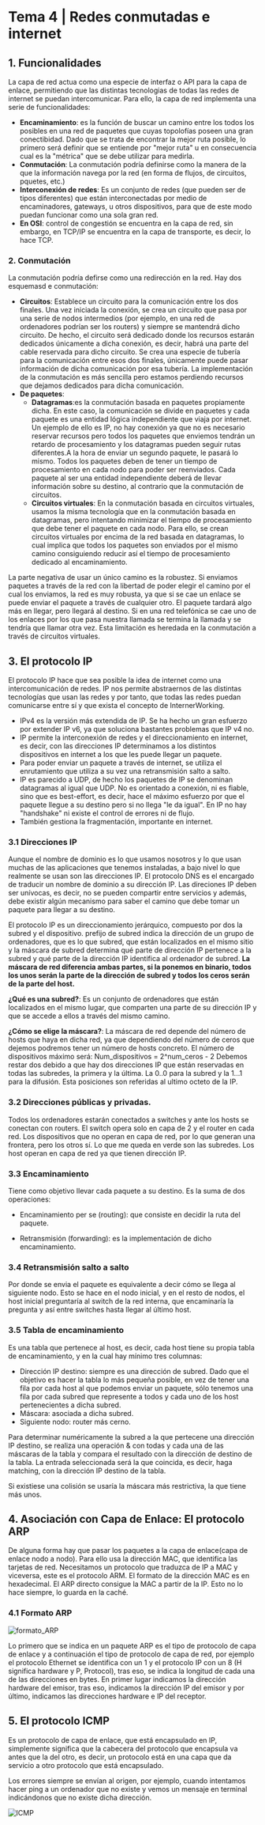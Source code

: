 # Tema 4 | Redes conmutadas e internet

## 1. Funcionalidades

La capa de red actua como una especie de interfaz o API para la capa de enlace, permitiendo que las distintas tecnologias de todas las redes de internet se puedan intercomunicar. Para ello, la capa de red implementa una serie de funcionalidades:
  - **Encaminamiento**: es la función de buscar un camino entre los todos los posibles en una red de paquetes que cuyas topolofías poseen una gran conectibidad. Dado que se trata de encontrar la mejor ruta posible, lo primero será definir que se entiende por "mejor ruta" u en consecuencia cual es la "métrica" que se debe utilizar para medirla.
  - **Conmutación**: La conmutación podría definirse como la manera de la que la información navega por la red (en forma de flujos, de circuitos, pquetes, etc.)
  - **Interconexión de redes**: Es un conjunto de redes (que pueden ser de tipos diferentes) que están interconectadas por medio de encaminadores, gateways, u otros dispositivos, para que de este modo puedan funcionar como una sola gran red.
  - **En OSI**: control de congestión se encuentra en la capa de red, sin embargo, en TCP/IP se encuentra en la capa de transporte, es decir, lo hace TCP.

### 2. Conmutación
La conmutación podría defirse como una redirección en la red. Hay dos esquemasd e conmutación:
  - **Circuitos**: Establece un circuito para la comunicación entre los dos finales. Una vez iniciada la conexión, se crea un circuito que pasa por una serie de nodos intermedios (por ejemplo, en una red de ordenadores podrían ser los routers) y siempre se mantendrá dicho circuito. De hecho, el circuito será dedicado donde los recursos estarán dedicados únicamente a dicha conexión, es decir, habrá una parte del cable reservada para dicho circuito. Se crea una especie de tubería para la comunicación entre esos dos finales, únicamente puede pasar información de dicha comunicación por esa tubería. La implementación de la conmutación es más sencilla pero estamos perdiendo recursos que dejamos dedicados para dicha comunicación.
  - **De paquetes**:
    - **Datagramas**:es la conmutación basada en paquetes propiamente dicha. En este caso, la comunicación se divide en paquetes y cada paquete es una entidad lógica independiente que viaja por internet. Un ejemplo de ello es IP, no hay conexión ya que no es necesario reservar recursos pero todos los paquetes que enviemos tendrán un retardo de procesamiento y los datagramas pueden seguir rutas diferentes.A la hora de enviar un segundo paquete, le pasará lo mismo. Todos los paquetes deben de tener un tiempo de procesamiento en cada nodo para poder ser reenviados. Cada paquete al ser una entidad independiente deberá de llevar información sobre su destino, al contrario que la conmutación de circuitos.
    - **Circuitos virtuales**: En la conmutación basada en circuitos virtuales, usamos la misma tecnología que en la conmutación basada en datagramas, pero intentando minimizar el tiempo de procesamiento que debe tener el paquete en cada nodo. Para ello, se crean circuitos virtuales por encima de la red basada en datagramas, lo cual implica que todos los paquetes son enviados por el mismo camino consiguiendo reducir así el tiempo de procesamiento dedicado al encaminamiento.

La parte negativa de usar un único camino es la robustez. Si enviamos paquetes a través de la red con la libertad de poder elegir el camino por el cual los enviamos, la red es muy robusta, ya que si se cae un enlace se puede enviar el paquete a través de cualquier otro. El paquete tardará algo más en llegar, pero llegará al destino. Si en una red telefónica se cae uno de los enlaces por los que pasa nuestra llamada se termina la llamada y se tendría que llamar otra vez. Esta limitación es heredada en la conmutación a través de circuitos virtuales.


## 3. El protocolo IP
El protocolo IP hace que sea posible la idea de internet como una intercomunicación de redes. IP nos permite abstraernos de las distintas tecnologías que usan las redes y por tanto, que todas las redes puedan comunicarse entre sí y que exista el concepto de InternerWorking.

  - IPv4 es la versión más extendida de IP. Se ha hecho un gran esfuerzo por extender IP v6, ya que soluciona bastantes problemas que IP v4 no.
  - IP permite la interconexión de redes y el direccionamiento en internet, es decir, con las direcciones IP determinamos a los distintos dispositivos en internet a los que les puede llegar un paquete.
  - Para poder enviar un paquete a través de internet, se utiliza el enrutamiento que utiliza a su vez una retransmisión salto a salto.
  - IP es parecido a UDP, de hecho los paquetes de IP se denominan datagramas al igual que UDP. No es orientado a conexión, ni es fiable, sino que es best-effort, es decir, hace el máximo esfuerzo por que el paquete llegue a su destino pero si no llega "le da igual". En IP no hay "handshake" ni existe el control de errores ni de flujo.
  - También gestiona la fragmentación, importante en internet.

### 3.1 Direcciones IP
Aunque el nombre de dominio es lo que usamos nosotros y lo que usan muchas de las aplicaciones que tenemos instaladas, a bajo nivel lo que realmente se usan son las direcciones IP. El protocolo DNS es el encargado de traducir un nombre de dominio a su dirección IP. Las direciones IP deben ser unívocas, es decir, no se pueden compartir entre servicios y además, debe existir algún mecanismo para saber el camino que debe tomar un paquete para llegar a su destino.

El protocolo IP es un direccionamiento jerárquico, compuesto por dos la subred y el dispositivo. prefijo de subred indica la dirección de un grupo de ordenadores, que es lo que subred, que están localizados en el mismo sitio y la máscara de subred determina qué parte de dirección IP pertenece a la subred y qué parte de la dirección IP identifica al ordenador de subred. **La máscara de red diferencia ambas partes, si la ponemos en binario, todos los unos serán la parte de la dirección de subred y todos los ceros serán de la parte del host.**

**¿Qué es una subred?**: Es un conjunto de ordenadores que están localizados en el mismo lugar, que comparten una parte de su dirección IP y que se accede a ellos a través del mismo camino.

**¿Cómo se elige la máscara?**: La máscara de red depende del número de hosts que haya en dicha red, ya que dependiendo del número de ceros que dejemos podremos tener un número de hosts concreto. El número de dispositivos máximo será:
                Num_dispositivos = 2^num_ceros - 2
Debemos restar dos debido a que hay dos direcciones IP que están reservadas en todas las subredes, la primera y la última. La 0..0 para la subred y la 1...1 para la difusión. Esta posiciones son referidas al ultimo octeto de la IP.

### 3.2 Direcciones públicas y privadas.
Todos los ordenadores estarán conectados a switches y ante los hosts se conectan con routers. El switch opera solo en capa de 2 y el router en cada red. Los dispositivos que no operan en capa de red, por lo que generan una frontera, pero los otros sí. Lo que me queda en verde son las subredes. Los host operan en capa de red ya que tienen dirección IP.

### 3.3 Encaminamiento
Tiene como objetivo llevar cada paquete a su destino. Es la suma de dos operaciones:
  - Encaminamiento per se (routing): que consiste en decidir la ruta del paquete.

  - Retransmisión (forwarding): es la implementación de dicho encaminamiento.

### 3.4 Retransmisión salto a salto
Por donde se envia el paquete es equivalente a decir cómo se llega al siguiente nodo. Esto se hace en el nodo inicial, y en el resto de nodos, el host inicial preguntaría al switch de la red interna, que encaminaría la pregunta y así entre switches hasta llegar al último host.

### 3.5 Tabla de encaminamiento
Es una tabla que pertenece al host, es decir, cada host tiene su propia tabla de encaminamiento, y en la cual hay mínimo tres columnas:
  - Dirección IP destino: siempre es una dirección de subred. Dado que el objetivo es hacer la tabla lo más pequeña posible, en vez de tener una fila por cada host al que podemos enviar un paquete, sólo tenemos una fila por cada subred que represente a todos y cada uno de los host pertenecientes a dicha subred.
  - Máscara: asociada a dicha subred.
  - Siguiente nodo: router más cerno.

Para determinar numéricamente la subred a la que pertecene una dirección IP destino, se realiza una operación & con todas y cada una de las máscaras de la tabla y compara el resultado con la dirección de destino de la tabla. La entrada seleccionada será la que coincida, es decir, haga matching, con la dirección IP destino de la tabla.

Si existiese una colisión se usaría la máscara más restrictiva, la que tiene más unos.


## 4. Asociación con Capa de Enlace: El protocolo ARP
De alguna forma hay que pasar los paquetes a la capa de enlace(capa de enlace nodo a nodo). Para ello usa la dirección MAC, que identifica las tarjetas de red. Necesitamos un protocolo que traduzca de IP a MAC y viceversa, este es el protocolo ARM. El formato de la dirección MAC es en hexadecimal. El ARP directo consigue la MAC a partir de la IP. Esto no lo hace siempre, lo guarda en la caché.

### 4.1 Formato ARP

  ![formato_ARP](http://)

Lo primero que se indica en un paquete ARP es el tipo de protocolo de capa de enlace y a continuación el tipo de protocolo de capa de red, por ejemplo el protocolo Ethernet se identifica con un 1 y el protocolo IP con un 8 (H significa hardware y P, Protocol), tras eso, se indica la longitud de cada una de las direcciones en bytes. En primer lugar indicamos la dirección hardware del emisor, tras eso, indicamos la dirección IP del emisor y por último, indicamos las direcciones hardware e IP del receptor.

## 5. El protocolo ICMP
Es un protocolo de capa de enlace, que está encapsulado en IP, simplemente significa que la cabecera del protocolo que encapsula va antes que la del otro, es decir, un protocolo está en una capa que da servicio a otro protocolo que está encapsulado.

Los errores siempre se envían al origen, por ejemplo, cuando intentamos hacer ping a un ordenador que no existe y vemos un mensaje en terminal indicándonos que no existe dicha dirección.

  ![ICMP](http://)
